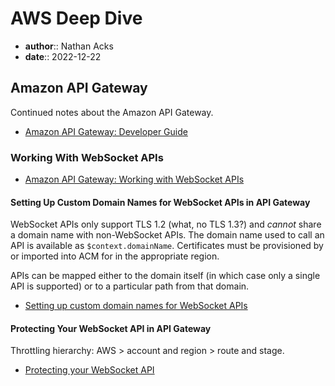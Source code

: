 # AWS Deep Dive

* **author**:: Nathan Acks
* **date**:: 2022-12-22

## Amazon API Gateway

Continued notes about the Amazon API Gateway.

* [Amazon API Gateway: Developer Guide](https://docs.aws.amazon.com/apigateway/latest/developerguide/welcome.html)

### Working With WebSocket APIs

* [Amazon API Gateway: Working with WebSocket APIs](https://docs.aws.amazon.com/apigateway/latest/developerguide/apigateway-websocket-api.html)

#### Setting Up Custom Domain Names for WebSocket APIs in API Gateway

WebSocket APIs only support TLS 1.2 (what, no TLS 1.3?) and *cannot* share a domain name with non-WebSocket APIs. The domain name used to call an API is available as `$context.domainName`. Certificates must be provisioned by or imported into ACM for in the appropriate region.

APIs can be mapped either to the domain itself (in which case only a single API is supported) or to a particular path from that domain.

* [Setting up custom domain names for WebSocket APIs](https://docs.aws.amazon.com/apigateway/latest/developerguide/websocket-api-custom-domain-names.html)

#### Protecting Your WebSocket API in API Gateway

Throttling hierarchy: AWS > account and region > route and stage.

* [Protecting your WebSocket API](https://docs.aws.amazon.com/apigateway/latest/developerguide/websocket-api-protect.html)
